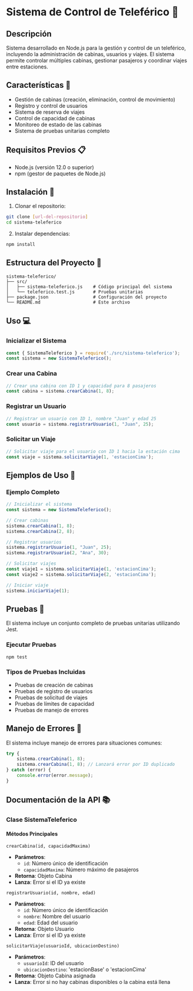 # Sistema de Control de Teleférico 🚠

## Descripción
Sistema desarrollado en Node.js para la gestión y control de un teleférico, incluyendo la administración de cabinas, usuarios y viajes. El sistema permite controlar múltiples cabinas, gestionar pasajeros y coordinar viajes entre estaciones.

## Características 🌟
- Gestión de cabinas (creación, eliminación, control de movimiento)
- Registro y control de usuarios
- Sistema de reserva de viajes
- Control de capacidad de cabinas
- Monitoreo de estado de las cabinas
- Sistema de pruebas unitarias completo

## Requisitos Previos 📋
- Node.js (versión 12.0 o superior)
- npm (gestor de paquetes de Node.js)

## Instalación 🔧

1. Clonar el repositorio:
```bash
git clone [url-del-repositorio]
cd sistema-teleferico
```

2. Instalar dependencias:
```bash
npm install
```

## Estructura del Proyecto 📁
```
sistema-teleferico/
├── src/
│   ├── sistema-teleferico.js    # Código principal del sistema
│   └── teleferico.test.js       # Pruebas unitarias
├── package.json                 # Configuración del proyecto
└── README.md                    # Este archivo
```

## Uso 💻

### Inicializar el Sistema
```javascript
const { SistemaTeleferico } = require('./src/sistema-teleferico');
const sistema = new SistemaTeleferico();
```

### Crear una Cabina
```javascript
// Crear una cabina con ID 1 y capacidad para 8 pasajeros
const cabina = sistema.crearCabina(1, 8);
```

### Registrar un Usuario
```javascript
// Registrar un usuario con ID 1, nombre "Juan" y edad 25
const usuario = sistema.registrarUsuario(1, "Juan", 25);
```

### Solicitar un Viaje
```javascript
// Solicitar viaje para el usuario con ID 1 hacia la estación cima
const viaje = sistema.solicitarViaje(1, 'estacionCima');
```

## Ejemplos de Uso 📝

### Ejemplo Completo
```javascript
// Inicializar el sistema
const sistema = new SistemaTeleferico();

// Crear cabinas
sistema.crearCabina(1, 8);
sistema.crearCabina(2, 8);

// Registrar usuarios
sistema.registrarUsuario(1, "Juan", 25);
sistema.registrarUsuario(2, "Ana", 30);

// Solicitar viajes
const viaje1 = sistema.solicitarViaje(1, 'estacionCima');
const viaje2 = sistema.solicitarViaje(2, 'estacionCima');

// Iniciar viaje
sistema.iniciarViaje(1);
```

## Pruebas 🧪

El sistema incluye un conjunto completo de pruebas unitarias utilizando Jest.

### Ejecutar Pruebas
```bash
npm test
```

### Tipos de Pruebas Incluidas
- Pruebas de creación de cabinas
- Pruebas de registro de usuarios
- Pruebas de solicitud de viajes
- Pruebas de límites de capacidad
- Pruebas de manejo de errores

## Manejo de Errores 🚨

El sistema incluye manejo de errores para situaciones comunes:

```javascript
try {
    sistema.crearCabina(1, 8);
    sistema.crearCabina(1, 8); // Lanzará error por ID duplicado
} catch (error) {
    console.error(error.message);
}
```

## Documentación de la API 📚

### Clase SistemaTeleferico

#### Métodos Principales

`crearCabina(id, capacidadMaxima)`
- **Parámetros**: 
  - `id`: Número único de identificación
  - `capacidadMaxima`: Número máximo de pasajeros
- **Retorna**: Objeto Cabina
- **Lanza**: Error si el ID ya existe

`registrarUsuario(id, nombre, edad)`
- **Parámetros**:
  - `id`: Número único de identificación
  - `nombre`: Nombre del usuario
  - `edad`: Edad del usuario
- **Retorna**: Objeto Usuario
- **Lanza**: Error si el ID ya existe

`solicitarViaje(usuarioId, ubicacionDestino)`
- **Parámetros**:
  - `usuarioId`: ID del usuario
  - `ubicacionDestino`: 'estacionBase' o 'estacionCima'
- **Retorna**: Objeto Cabina asignada
- **Lanza**: Error si no hay cabinas disponibles o la cabina está llena